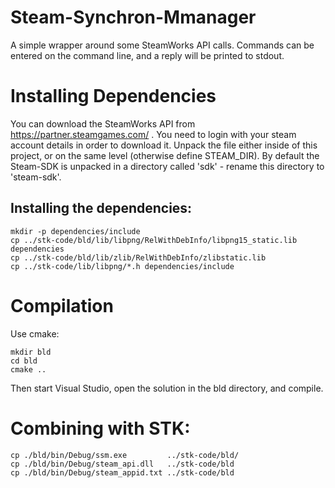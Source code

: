 # Steam-Synchron-Mmanager
A simple wrapper around some SteamWorks API calls.
Commands can be entered on the command line, and a reply will be printed
to stdout.

# Installing Dependencies
You can download the SteamWorks API from https://partner.steamgames.com/ .
You need to login with your steam account details in order to download it.
Unpack the file either inside of this project, or
on the same level (otherwise define STEAM_DIR). By default the Steam-SDK
is unpacked in a directory called 'sdk' - rename this directory to 'steam-sdk'.

## Installing the dependencies:
```
mkdir -p dependencies/include
cp ../stk-code/bld/lib/libpng/RelWithDebInfo/libpng15_static.lib dependencies
cp ../stk-code/bld/lib/zlib/RelWithDebInfo/zlibstatic.lib
cp ../stk-code/lib/libpng/*.h dependencies/include
```

# Compilation
Use cmake:
```
mkdir bld
cd bld
cmake ..
```
Then start Visual Studio, open the solution in the bld directory, and compile.

# Combining with STK:
```
cp ./bld/bin/Debug/ssm.exe         ../stk-code/bld/
cp ./bld/bin/Debug/steam_api.dll   ../stk-code/bld
cp ./bld/bin/Debug/steam_appid.txt ../stk-code/bld
```

